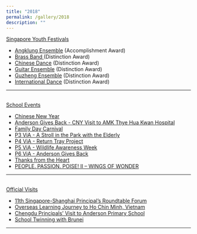 ```yaml
---
title: "2018"
permalink: /gallery/2018
description: ""
---
```


<p><u>Singapore Youth Festivals<br /></u></p>
<ul>
<li><a href="https://www.facebook.com/pg/Anderson-Primary-School-Official-248457555191296/photos/?tab=album&amp;album_id=1644918275545210">Angklung Ensemble</a>&nbsp;(Accomplishment Award)</li>
<li><a href="https://www.facebook.com/pg/Anderson-Primary-School-Official-248457555191296/photos/?tab=album&amp;album_id=1644924435544594">Brass Band&nbsp;</a>(Distinction Award)</li>
<li><a href="https://www.facebook.com/pg/Anderson-Primary-School-Official-248457555191296/photos/?tab=album&amp;album_id=1642063269164044">Chinese&nbsp;Dance</a>&nbsp;(Distinction Award)</li>
<li><a href="https://www.facebook.com/permalink.php?story_fbid=1629218207115217&amp;id=248457555191296">Guitar&nbsp;Ensemble</a>&nbsp;(Distinction Award)</li>
<li><a href="https://www.facebook.com/pg/Anderson-Primary-School-Official-248457555191296/photos/?tab=album&amp;album_id=1632261736810864">Guzheng&nbsp;Ensemble</a>&nbsp;(Distinction Award)</li>
<li><a href="https://www.facebook.com/pg/Anderson-Primary-School-Official-248457555191296/photos/?tab=album&amp;album_id=1645790278791343">International Dance</a>&nbsp;(Distinction Award)</li>
</ul>
<hr />
<p><br /><u>School Events</u></p>
<ul>
<li><a href="https://www.facebook.com/pg/Anderson-Primary-School-Official-248457555191296/photos/?tab=album&amp;album_id=1581112021925836">Chinese New Year</a></li>
<li><a href="https://www.facebook.com/pg/Anderson-Primary-School-Official-248457555191296/photos/?tab=album&amp;album_id=1598649503505421">Anderson&nbsp;Gives Back - CNY Visit to AMK Thye Hua Kwan Hospital</a></li>
<li><a href="https://www.facebook.com/pg/Anderson-Primary-School-Official-248457555191296/photos/?tab=album&amp;album_id=1613770525326652">Family Day Carnival</a></li>
<li><a href="https://www.facebook.com/pg/Anderson-Primary-School-Official-248457555191296/photos/?tab=album&amp;album_id=1592112664159105">P3 ViA - A Stroll in the Park with the Elderly</a></li>
<li><a href="https://www.facebook.com/pg/Anderson-Primary-School-Official-248457555191296/photos/?tab=album&amp;album_id=1592111110825927">P4 ViA - Return Tray Project</a></li>
<li><a href="https://www.facebook.com/pg/Anderson-Primary-School-Official-248457555191296/photos/?tab=album&amp;album_id=1739885479381822">P5 ViA - Wildlife Awareness Week</a></li>
<li><a href="https://www.facebook.com/pg/Anderson-Primary-School-Official-248457555191296/photos/?tab=album&amp;album_id=1924931770877191">P6 ViA - Anderson Gives Back</a></li>
<li><a href="https://www.facebook.com/pg/Anderson-Primary-School-Official-248457555191296/photos/?tab=album&amp;album_id=1760927810610922">Thanks from the Heart</a></li>
<li><a href="https://www.facebook.com/pg/Anderson-Primary-School-Official-248457555191296/photos/?tab=album&amp;album_id=1919092581461110">PEOPLE. PASSION. POISE! II &ndash; WINGS OF WONDER</a></li>
</ul>
<hr />
<p><br /><u>Official Visits</u></p>
<ul>
<li><a href="https://www.facebook.com/pg/Anderson-Primary-School-Official-248457555191296/photos/?tab=album&amp;album_id=1628382953865409">11th Singapore-Shanghai Principal&rsquo;s Roundtable Forum</a></li>
<li><a href="https://www.facebook.com/pg/Anderson-Primary-School-Official-248457555191296/photos/?tab=album&amp;album_id=1718286174875086">Overseas Learning Journey to Ho Chin Minh, Vietnam</a></li>
<li><a href="https://www.facebook.com/pg/Anderson-Primary-School-Official-248457555191296/photos/?tab=album&amp;album_id=1848650131838689">Chengdu Principals&rsquo; Visit to Anderson Primary School</a></li>
<li><a href="https://www.facebook.com/pg/Anderson-Primary-School-Official-248457555191296/photos/?tab=album&amp;album_id=1810228302347539">School Twinning with Brunei</a></li>
</ul>
<hr />